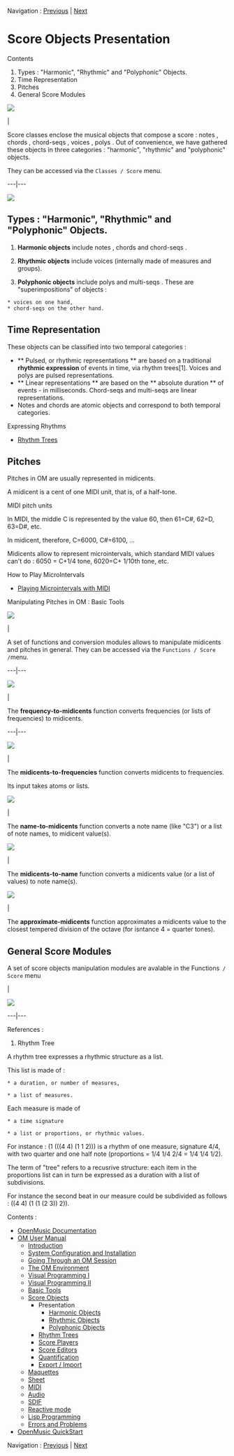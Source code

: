 Navigation : [Previous](ScoreObjects "page précédente\(Score
Objects\)") | [Next](Note-Chord-Chord-seq "page
suivante\(Harmonic Objects\)")

# Score Objects Presentation

Contents

  1. Types : "Harmonic", "Rhythmic" and "Polyphonic" Objects.
  2. Time Representation
  3. Pitches
  4. General Score Modules

![](../res/classscoremenu.png)

|

Score classes enclose the musical objects that compose a score :  notes ,
chords ,  chord-seqs ,  voices ,  polys . Out of convenience, we have gathered
these objects in three categories : "harmonic", "rhythmic" and "polyphonic"
objects.

They can be accessed via the `Classes / Score` menu.  
  
---|---  
  
![](../res/schema.png)

## Types : "Harmonic", "Rhythmic" and "Polyphonic" Objects.

  1. **Harmonic objects** include  notes ,  chords and  chord-seqs . 

  2. **Rhythmic objects** include voices (internally made of  measures and  groups). 

  3. **Polyphonic objects** include  polys and  multi-seqs . These are "superimpositions" of objects :

    * voices on one hand, 
    * chord-seqs on the other hand.

## Time Representation

These objects can be classified into two temporal categories :

  * ** Pulsed, or rhythmic representations ** are based on a traditional  **rhythmic expression** of events in time, via rhythm trees[1].  Voices and  polys are pulsed representations.
  * ** Linear representations ** are based on the ** absolute duration ** of events - in milliseconds. Chord-seqs and  multi-seqs are linear representations.
  * Notes and  chords are atomic objects and correspond to both temporal categories.

Expressing Rhythms

  * [Rhythm Trees](RT)

## Pitches

Pitches in OM are usually represented in midicents.

A midicent is a cent of one MIDI unit, that is, of a half-tone.

MIDI pitch units

In MIDI, the middle C is represented by the value 60, then 61=C#, 62=D, 63=D#,
etc.

In midicent, therefore, C=6000, C#=6100, ...

Midicents allow to represent microintervals, which standard MIDI values can't
do : 6050 = C+1/4 tone, 6020=C+ 1/10th tone, etc.

How to Play MicroIntervals

  * [Playing Microintervals with MIDI](Microintervals)

Manipulating Pitches in OM : Basic Tools

![](../res/conversionmenu.png)

|

A set of functions and conversion modules allows to manipulate midicents and
pitches in general. They can be accessed via the `Functions / Score /`menu.  
  
---|---  
  
![](../res/ftomc_icon.png)

|

The  **frequency-to-midicents** function converts frequencies (or lists of
frequencies) to midicents.  
  
---|---  
  
![](../res/mctof_icon.png)

|

The  **midicents-to-frequencies** function converts midicents to frequencies.

Its input takes atoms or lists.  
  
![](../res/ntomc_icon.png)

|

The  **name-to-midicents** function converts a note name (like "C3") or a list
of note names, to midicent value(s).  
  
![](../res/mcton_icon.png)

|

The  **midicents-to-name** function converts a midicents value (or a list of
values) to note name(s).  
  
![](../res/approx_icon.png)

|

The  **approximate-midicents** function approximates a midicents value to the
closest tempered division of the octave (for isntance 4 = quarter tones).  
  
## General Score Modules

A set of score objects manipulation modules are avalable in the Functions` /
Score` menu

|

[![](../res/scfunctions_1.png)](../res/scfunctions.png "Cliquez pour
agrandir")  
  
---|---  
  
References :

  1. Rhythm Tree

A rhythm tree expresses a rhythmic structure as a list.

This list is made of :

    * a duration, or number of measures,

    * a list of measures.

Each measure is made of

    * a time signature 

    * a list or proportions, or rhythmic values.

For instance : (1 (((4 4) (1 1 2))) is a rhythm of one measure, signature 4/4,
with two quarter and one half note (proportions = 1/4 1/4 2/4 = 1/4 1/4 1/2).

The term of "tree" refers to a recusrive structure: each item in the
proportions list can in turn be expressed as a duration with a list of
subdivisions.

For instance the second beat in our measure could be subdivided as follows :
((4 4) (1 (1 (2 3)) 2)).

Contents :

  * [OpenMusic Documentation](OM-Documentation)
  * [OM User Manual](OM-User-Manual)
    * [Introduction](00-Contents)
    * [System Configuration and Installation](Installation)
    * [Going Through an OM Session](Goingthrough)
    * [The OM Environment](Environment)
    * [Visual Programming I](BasicVisualProgramming)
    * [Visual Programming II](AdvancedVisualProgramming)
    * [Basic Tools](BasicObjects)
    * [Score Objects](ScoreObjects)
      * Presentation
        * [Harmonic Objects](Note-Chord-Chord-seq)
        * [Rhythmic Objects](RhythmicObjects)
        * [Polyphonic Objects](Polyphonic)
      * [Rhythm Trees](RT)
      * [Score Players](ScorePlayer)
      * [Score Editors](ScoreEditors)
      * [Quantification](Quantification)
      * [Export / Import](ImportExport)
    * [Maquettes](Maquettes)
    * [Sheet](Sheet)
    * [MIDI](MIDI)
    * [Audio](Audio)
    * [SDIF](SDIF)
    * [Reactive mode](Reactive)
    * [Lisp Programming](Lisp)
    * [Errors and Problems](errors)
  * [OpenMusic QuickStart](QuickStart-Chapters)

Navigation : [Previous](ScoreObjects "page précédente\(Score
Objects\)") | [Next](Note-Chord-Chord-seq "page
suivante\(Harmonic Objects\)")

